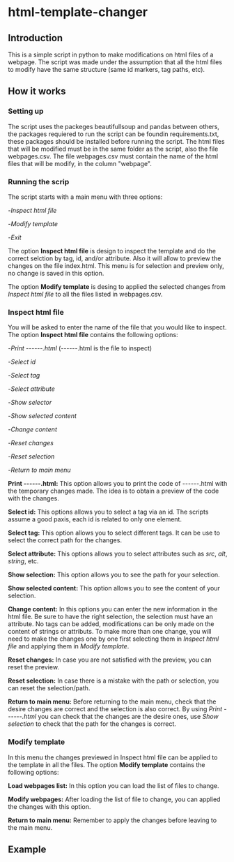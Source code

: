 # html-template-changer


## Introduction
This is a simple script in python to make modifications on html files of a webpage. The script was made under the assumption that all the html files to modify have the same structure (same id markers, tag paths, etc).


## How it works

### Setting up
The script uses the packeges beautifullsoup and pandas between others, the packages requiered to run the script can be foundin requirements.txt, these packages should be installed before running the script.
The html files that will be modified must be in the same folder as the script, also the file webpages.csv.
The file webpages.csv must contain the name of the html files that will be modify, in the column "webpage".

### Running the scrip
The script starts with a main menu with three options:

-*Inspect html file*

-*Modify template*

-*Exit*

The option **Inspect html file** is design to inspect the template and do the correct selction by tag, id, and/or attribute. Also it will allow to preview the changes on the file index.html. This menu is for selection and preview only, no change is saved in this option.

The option **Modify template** is desing to applied the selected changes from *Inspect html file* to all the files listed in webpages.csv.

### Inspect html file
You will be asked to enter the name of the file that you would like to inspect.
The option **Inspect html file** contains the following options:

-*Print ------.html* (------.html is the file to inspect)

-*Select id*

-*Select tag*

-*Select attribute*

-*Show selector*

-*Show selected content*

-*Change content*

-*Reset changes*

-*Reset selection*

-*Return to main menu*

**Print ------.html:** This option allows you to print the code of ------.html with the temporary changes made. The idea is to obtain a preview of the code with the changes.

**Select id:** This options allows you to select a tag via an id. The scripts assume a good paxis, each id is related  to only one element.

**Select tag:** This option allows you to select different tags. It can be use to select the correct path for the changes. 

**Select attribute:** This options allows you to select attributes such as *src*, *alt*, *string*, etc.

**Show selection:** This option allows you to see the path for your selection.

**Show selected content:** This option allows you to see the content of your selection.

**Change content:** In this options you can enter the new information in the html file. Be sure to have the right selection, the selection must have an attribute. No tags can be added, modifications can be only made on the content of strings or attributs. To make more than one change, you will need to make the changes one by one first selecting them in *Inspect html file* and applying them in  *Modify template*.

**Reset changes:** In case you are not satisfied with the preview, you can reset the preview.

**Reset selection:** In case there is a mistake with the path or selection, you can reset the selection/path.

**Return to main menu:** Before returning to the main menu, check that the desire changes are correct and the selection is also correct. By using *Print ------.html* you can check that the changes are the desire ones, use *Show selection* to check that the path for the changes is correct.

### Modify template
In this menu the changes previewed in Inspect html file can be applied to the template in all the files.
The option **Modify template** contains the following options:

**Load webpages list:** In this option you can load the list of files to change.

**Modify webpages:** After loading the list of file  to change, you can applied the changes with this option.

**Return to main menu:** Remember to apply the changes before leaving to the main menu.


## Example
